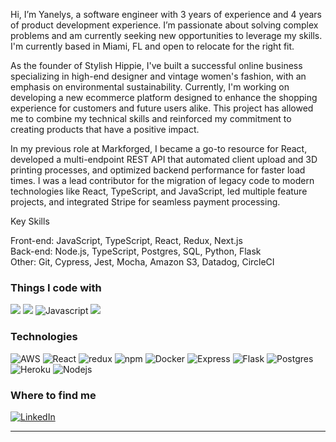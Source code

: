 
Hi, I’m Yanelys, a software engineer with 3 years of experience and 4 years of product development experience. I’m passionate about solving complex problems and am currently seeking new opportunities to leverage my skills. I'm currently based in Miami, FL and open to relocate for the right fit.

As the founder of Stylish Hippie, I've built a successful online business specializing in high-end designer and vintage women's fashion, with an emphasis on environmental sustainability. Currently, I'm working on developing a new ecommerce platform designed to enhance the shopping experience for customers and future users alike. This project has allowed me to combine my technical skills and reinforced my commitment to creating products that have a positive impact.

In my previous role at Markforged, I became a go-to resource for React, developed a multi-endpoint REST API that automated client upload and 3D printing processes, and optimized backend performance for faster load times. I was a lead contributor for the migration of legacy code to modern technologies like React, TypeScript, and JavaScript, led multiple feature projects, and integrated Stripe for seamless payment processing.

Key Skills

Front-end: JavaScript, TypeScript, React, Redux, Next.js
<br>
Back-end: Node.js, TypeScript, Postgres, SQL, Python, Flask
<br>
Other: Git, Cypress, Jest, Mocha, Amazon S3, Datadog, CircleCI


<h3> Things I code with</h3 >
<p>
 <img src="https://img.shields.io/badge/Python-3776AB?style=flat-square&logo=python&logoColor=white" />
 <img src="https://img.shields.io/badge/HTML5-E34F26?style=flat-square&logo=html5&logoColor=white" />
 <img alt="Javascript" src="https://img.shields.io/badge/JavaScript-F7DF1E?style=flat-square&logo=javascript&logoColor=black" />
 <img src="https://img.shields.io/badge/CSS3-1572B6?style=flat-square&logo=css3&logoColor=white" />


<h3> Technologies</h3 >
<p>
<img alt="AWS" src="https://img.shields.io/badge/Amazon_AWS-232F3E?style=flat-square&logo=amazon-aws&logoColor=white" />                                 <img alt="React" src="https://img.shields.io/badge/-React-45b8d8?style=flat-square&logo=react&logoColor=white" />
<img alt="redux" src="https://img.shields.io/badge/-Redux-764ABC?style=flat-square&logo=redux&logoColor=white" />
<img alt="npm" src="https://img.shields.io/badge/-NPM-CB3837?style=flat-square&logo=npm&logoColor=white" />
<img alt="Docker" src="https://img.shields.io/badge/-Docker-46a2f1?style=flat-square&logo=docker&logoColor=white" />
<img alt="Express" src="https://img.shields.io/badge/Express.js-404D59?style=flat-square" />
 <img alt="Flask" src="https://img.shields.io/badge/Flask-000000?style=flat-square&logo=flask&logoColor=white" />
<img alt="Postgres" src="https://img.shields.io/badge/PostgreSQL-316192?style=flat-squaree&logo=postgresql&logoColor=white" />
<img alt="Heroku" src="https://img.shields.io/badge/-Heroku-430098?style=flat-square&logo=heroku&logoColor=white" />
<img alt="Nodejs" src="https://img.shields.io/badge/-Nodejs-43853d?style=flat-square&logo=Node.js&logoColor=white" />                                                                                    

</p>

<h3>Where to find me</h3>
<a href="https://www.linkedin.com/in/yanelysmena" target="_blank"><img alt="LinkedIn" src="https://img.shields.io/badge/linkedin-%230077B5.svg?&style=for-the-badge&logo=linkedin&logoColor=white" /></a> 

------------
